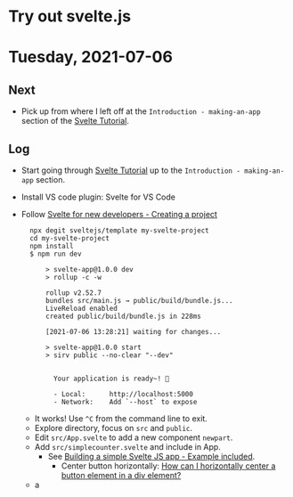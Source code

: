 # Try out svelte.js



# Tuesday, 2021-07-06

## Next

- Pick up from where I left off at the `Introduction - making-an-app` section of the [Svelte Tutorial](https://svelte.dev/tutorial/making-an-app).

## Log

- Start going through [Svelte Tutorial](https://svelte.dev/tutorial/making-an-app) up to the `Introduction - making-an-app` section.
- Install VS code plugin: Svelte for VS Code
- Follow [Svelte for new developers - Creating a project](https://svelte.dev/blog/svelte-for-new-developers#Creating_a_project)

        npx degit sveltejs/template my-svelte-project  
        cd my-svelte-project  
        npm install  
        $ npm run dev
            
            > svelte-app@1.0.0 dev
            > rollup -c -w
            
            rollup v2.52.7
            bundles src/main.js → public/build/bundle.js...
            LiveReload enabled
            created public/build/bundle.js in 228ms
            
            [2021-07-06 13:28:21] waiting for changes...
            
            > svelte-app@1.0.0 start
            > sirv public --no-clear "--dev"
            
            
              Your application is ready~! 🚀
            
              - Local:      http://localhost:5000
              - Network:    Add `--host` to expose
              
    - It works! Use `^C` from the command line to exit.
    - Explore directory, focus on `src` and `public`.
    - Edit `src/App.svelte` to add a new component `newpart`.
    - Add `src/simplecounter.svelte` and include in App.
        - See [Building a simple Svelte JS app - Example included](https://blog.logrocket.com/how-to-build-a-simple-svelte-js-app/).
            - Center button horizontally: [How can I horizontally center a button element in a div element?](https://stackoverflow.com/questions/15300234/how-can-i-horizontally-center-a-button-element-in-a-div-element)
    - a